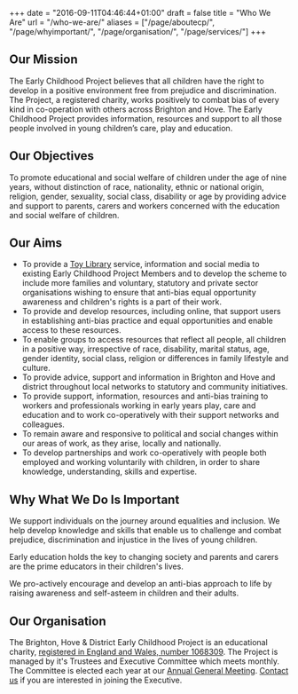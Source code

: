 +++
date = "2016-09-11T04:46:44+01:00"
draft = false
title = "Who We Are"
url = "/who-we-are/"
aliases = ["/page/aboutecp/", "/page/whyimportant/", "/page/organisation/", "/page/services/"]
+++

## Our Mission

The Early Childhood Project believes that all children have the right to develop in a positive environment free from prejudice and discrimination. The Project, a registered charity, works positively to combat bias of every kind in co-operation with others across Brighton and Hove. The Early Childhood Project provides information, resources and support to all those people involved in young children’s care, play and education.

## Our Objectives

To promote educational and social welfare of children under the age of nine years, without distinction of race, nationality, ethnic or national origin, religion, gender, sexuality, social class, disability or age by providing advice and support to parents, carers and workers concerned with the education and social welfare of children.

## Our Aims

* To provide a [Toy Library](/toy-library/) service, information and social media to existing Early Childhood Project Members and to develop the scheme to include more families and voluntary, statutory and private sector organisations wishing to ensure that anti-bias equal opportunity awareness and children's rights is a part of their work.
* To provide and develop resources, including online, that support users in establishing anti-bias practice and equal opportunities and enable access to these resources.
* To enable groups to access resources that reflect all people, all children in a positive way, irrespective of race, disability, marital status, age, gender identity, social class, religion or differences in family lifestyle and culture.
* To provide advice, support and information in Brighton and Hove and district throughout local networks to statutory and community initiatives.
* To provide support, information, resources and anti-bias training to workers and professionals working in early years play, care and education and to work co-operatively with their support networks and colleagues.
* To remain aware and responsive to political and social changes within our areas of work, as they arise, locally and nationally.
* To develop partnerships and work co-operatively with people both employed and working voluntarily with children, in order to share knowledge, understanding, skills and expertise.

## Why What We Do Is Important

We support individuals on the journey around equalities and inclusion. We help develop knowledge and skills that enable us to challenge and combat prejudice, discrimination and injustice in the lives of young children.

Early education holds the key to changing society and parents and carers are the prime educators in their children's lives.

We pro-actively encourage and develop an anti-bias approach to life by raising awareness and self-asteem in children and their adults.

## Our Organisation

The Brighton, Hove & District Early Childhood Project is an educational charity, [registered in England and Wales, number 1068309](https://apps.charitycommission.gov.uk/Showcharity/RegisterOfCharities/CharityWithoutPartB.aspx?RegisteredCharityNumber=1068309&SubsidiaryNumber=0). The Project is managed by it's Trustees and Executive Committee which meets monthly. The Committee is elected each year at our [Annual General Meeting](/agm/). [Contact us](/contact/) if you are interested in joining the Executive.




